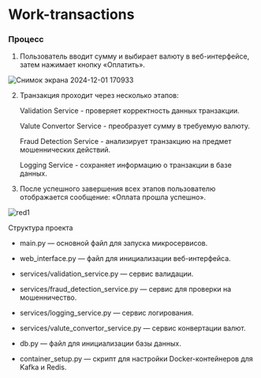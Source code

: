 # Work-transactions
### Процесс
1. Пользователь вводит сумму и выбирает валюту в веб-интерфейсе, затем нажимает кнопку «Оплатить».

![Снимок экрана 2024-12-01 170933](https://github.com/user-attachments/assets/79569925-cb19-4e56-8aef-c6d8e68c7c16)

2. Транзакция проходит через несколько этапов:

   Validation Service - проверяет корректность данных транзакции.
  
    Valute Convertor Service - преобразует сумму в требуемую валюту.
  
    Fraud Detection Service - анализирует транзакцию на предмет мошеннических действий.
  
    Logging Service - сохраняет информацию о транзакции в базе данных.

3. После успешного завершения всех этапов пользователю отображается сообщение: «Оплата прошла успешно».

![red1](https://github.com/user-attachments/assets/2ff2e9d8-de57-4621-adf3-d185041abf98)

Структура проекта

  - main.py — основной файл для запуска микросервисов.

  - web_interface.py — файл для инициализации веб-интерфейса.

  - services/validation_service.py — сервис валидации.

  - services/fraud_detection_service.py — сервис для проверки на мошенничество.

  - services/logging_service.py — сервис логирования.

  - services/valute_convertor_service.py — сервис конвертации валют.

  - db.py — файл для инициализации базы данных.
  
  - container_setup.py — скрипт для настройки Docker-контейнеров для Kafka и Redis.
